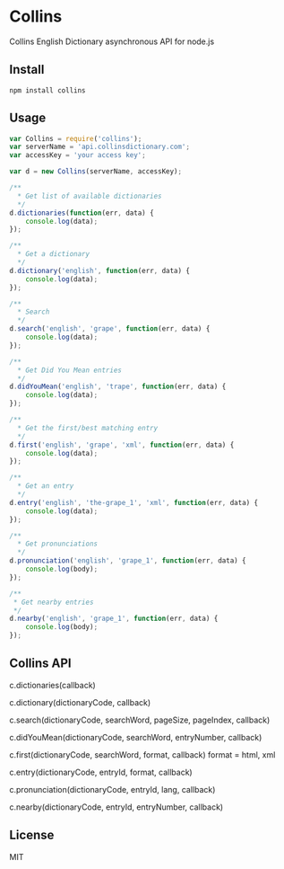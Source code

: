 # Collins

Collins English Dictionary asynchronous API for node.js

## Install

`npm install collins`

## Usage

```js
var Collins = require('collins');
var serverName = 'api.collinsdictionary.com';
var accessKey = 'your access key';

var d = new Collins(serverName, accessKey);

/**
  * Get list of available dictionaries
  */
d.dictionaries(function(err, data) {
    console.log(data);
});

/**
  * Get a dictionary
  */
d.dictionary('english', function(err, data) {
    console.log(data);
});

/**
  * Search
  */
d.search('english', 'grape', function(err, data) {
    console.log(data);
});

/**
  * Get Did You Mean entries
  */
d.didYouMean('english', 'trape', function(err, data) {
    console.log(data);
});

/**
  * Get the first/best matching entry
  */
d.first('english', 'grape', 'xml', function(err, data) {
    console.log(data);
});

/**
  * Get an entry
  */
d.entry('english', 'the-grape_1', 'xml', function(err, data) {
    console.log(data);
});

/**
  * Get pronunciations
  */
d.pronunciation('english', 'grape_1', function(err, data) {
    console.log(body);
});

/**
 * Get nearby entries
 */
d.nearby('english', 'grape_1', function(err, data) {
    console.log(body);
});
```

## Collins API

c.dictionaries(callback)

c.dictionary(dictionaryCode, callback)

c.search(dictionaryCode, searchWord, pageSize, pageIndex, callback)

c.didYouMean(dictionaryCode, searchWord, entryNumber, callback)

c.first(dictionaryCode, searchWord, format, callback)
format = html, xml

c.entry(dictionaryCode, entryId, format, callback)

c.pronunciation(dictionaryCode, entryId, lang, callback)

c.nearby(dictionaryCode, entryId, entryNumber, callback)

## License

MIT

